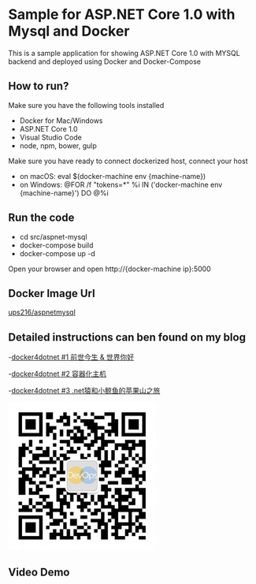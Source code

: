 # Sample for ASP.NET Core 1.0 with Mysql and Docker 

This is a sample application for showing ASP.NET Core 1.0 with MYSQL backend and deployed using Docker and Docker-Compose

## How to run?

Make sure you have the following tools installed 
- Docker for Mac/Windows
- ASP.NET Core 1.0 
- Visual Studio Code 
- node, npm, bower, gulp

Make sure you have ready to connect dockerized host, connect your host 

- on macOS: eval $(docker-machine env {machine-name})
- on Windows: @FOR /f "tokens=*" %i IN ('docker-machine env {machine-name}') DO @%i

## Run the code 

- cd src/aspnet-mysql
- docker-compose build
- docker-compose up -d

Open your browser and open http://{docker-machine ip}:5000 

## Docker Image Url

[ups216/aspnetmysql](https://hub.docker.com/r/ups216/aspnetmysql/)

## Detailed instructions can ben found on my blog

-[docker4dotnet #1 前世今生 & 世界你好](http://devopshub.cn/2016/07/08/docker4dotnet-1-overview-and-helloworld/)

-[docker4dotnet #2 容器化主机](http://devopshub.cn/2016/07/13/docker4dotnet-2-docker-machine-create-dockerized-hosts/)

-[docker4dotnet #3 .net猿和小鲸鱼的苹果山之旅](http://devopshub.cn/2016/07/27/docker4dotnet-3-macos-aspnet-mysql-docker-compose/)

![](/images/qrcode-devopshub.jpg)

## Video Demo






